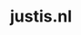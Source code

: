 ---
layout: post
title:  "justis.nl"
internal_url:  "/dutchgov/justis.nl.html"
subdomains_count: 13
all_subdomains_count: 15
urls_count: 12
ssl_rank: 0
http_rank: 53.5
url_link: /data/justis.nl/urls.txt
all_subdomains_link: /data/justis.nl/all_subdomains.txt
subdomains_link: /data/justis.nl/subdomains.txt
categories: dutchgov
---